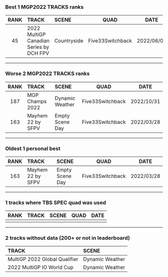 ### Best 1 MGP2022 TRACKS ranks
|RANK|TRACK|SCENE|QUAD|DATE|
|:---:|:---|:---|:---:|:---:|
|45|2022 MultiGP Canadian Series by DCH FPV|Countryside|Five33Switchback|2022/06/02|
---
### Worse 2 MGP2022 TRACKS ranks
|RANK|TRACK|SCENE|QUAD|DATE|
|:---:|:---|:---|:---:|:---:|
|187|MGP Champs 2022|Dynamic Weather|Five33Switchback|2022/10/31|
|163|Mayhem 22 by SFPV|Empty Scene Day|Five33Switchback|2022/03/28|
---
### Oldest 1 personal best
|RANK|TRACK|SCENE|QUAD|DATE|
|:---:|:---|:---|:---:|:---:|
|163|Mayhem 22 by SFPV|Empty Scene Day|Five33Switchback|2022/03/28|
---
### 1 tracks where TBS SPEC quad was used
|RANK|TRACK|SCENE|QUAD|DATE|
|:---:|:---|:---|:---:|:---:|
||||||
---
### 2 tracks without data (200+ or not in leaderboard)
|TRACK|SCENE|
|:---|:---|
|MultiGP 2022 Global Qualifier|Dynamic Weather|
|2022 MultiGP IO World Cup|Dynamic Weather|
